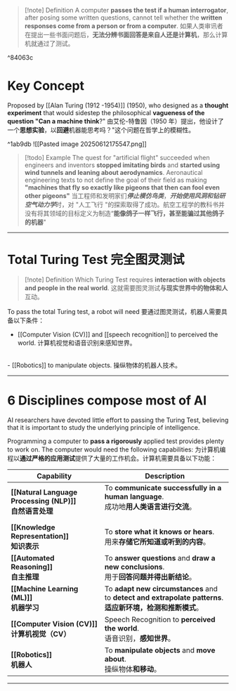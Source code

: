 >[!note] Definition
>A computer **passes the test if a human interrogator**, after posing some written questions, cannot tell whether the **written responses come from a person or from a computer**.
>如果人类审讯者在提出一些书面问题后，**无法分辨书面回答是来自人还是计算机**，那么计算机就通过了测试。

^84063c

# Key Concept
Proposed by [[Alan Turing (1912 -1954)]] (1950), who designed as a **thought experiment** that would sidestep the philosophical **vagueness of the question "Can a machine think**?"
由艾伦-特鲁因（1950 年）提出，他设计了一个**思想实验**，以**回避**机器能思考吗？"这个问题在哲学上的模糊性。

^1ab9db
![[Pasted image 20250612175547.png]]

>[!todo] Example
>The quest for "artificial flight" succeeded when engineers and inventors **stopped imitating birds** and **started using wind tunnels and leaning about aerodynamics**. Aeronautical engineering texts to not define the goal of their field as making **"machines that fly so exactly like pigeons that then can fool even other pigeons"**
>当工程师和发明家们***停止模仿鸟类***，***开始使用风洞和钻研空气动力学***时，对 "人工飞行 "的探索取得了成功。航空工程学的教科书并没有将其领域的目标定义为制造“**能像鸽子一样飞行，甚至能骗过其他鸽子的机器**"

---

# Total Turing Test 完全图灵测试
>[!note] Definition
>Which Turing Test requires **interaction with objects and people in the real world**.
>这就需要图灵测试**与现实世界中的物体和人**互动。

To pass the total Turing test, a robot will need 
要通过图灵测试，机器人需要具备以下条件：

- [[Computer Vision (CV)]] and [[speech recognition]] to perceived the world. 
  计算机视觉和语音识别来感知世界。
<br>
- [[Robotics]] to manipulate objects. 
  操纵物体的机器人技术。

---
# 6 Disciplines compose most of AI
AI researchers have devoted little effort to passing the Turing Test, believing that it is important to study the underlying principle of intelligence.

Programming a computer to **pass a rigorously** applied test provides plenty to work on. The computer would need the following capabilities:
为计算机编程以**通过严格的应用测试**提供了大量的工作机会。计算机需要具备以下功能：

| Capability                                              | Description                                                                                      |
| ------------------------------------------------------- | ------------------------------------------------------------------------------------------------ |
| **[[Natural Language Processing (NLP)]]**<br>**自然语言处理** | To **communicate successfully in a human language**. <br>成功地**用人类语言进行交流**。<br><br>               |
| **[[Knowledge Representation]]**<br>**知识表示**            | To **store what it knows or hears**.<br>用来**存储它所知道或听到的内容**。<br>                                  |
| **[[Automated Reasoning]]**<br>**自主推理**                 | To **answer questions** and **draw a new conclusions**. <br>用于**回答问题并得出新结论**。                    |
| **[[Machine Learning (ML)]]**<br>**机器学习**               | To **adapt new circumstances** and to **detect and extrapolate patterns**.<br>**适应新环境，检测和推断模式**。 |
| **[[Computer Vision (CV)]]**<br>**计算机视觉（CV）**           | Speech Recognition to **perceived the world**.<br>语音识别，**感知世界**。                                 |
| **[[Robotics]]**<br>**机器人**                             | To **manipulate objects** and **move about**.<br>操纵物体**和移动**。                                    |

---